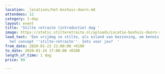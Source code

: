 ```yaml
---
location: _locations/het-boshuis-doorn.md
attendees: 12
category: 1-day
layout: event
title: 'Stilte retraite (introductie) dag '
image: https://static.stilteretraite.nl/uploads/Locatie-boshuis-doorn-stilte dag.jpg
lead_text: 'Een vrijdag in stilte, als eiland van bezinning, om kennis te maken met
  het concept ''stilte-retraite''. Iets voor jou?  '
from_date: 2020-01-23 21:00:00 +0100
to_date: 2020-01-24 17:00:00 +0100
length_of_time: 1 dag
price: 89

---
```


